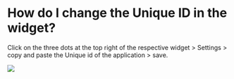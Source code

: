 # How do I change the Unique ID in the widget?

<p class="no-margin">Click on the three dots at the top right of the respective widget &gt; Settings &gt; copy and paste the Unique id of the application &gt; save.</p>
<p class="no-margin"></p>
<div class="intercom-container"><img src="/assets/img/teams-pro/image_193.png"></div>

<Hubspot />

